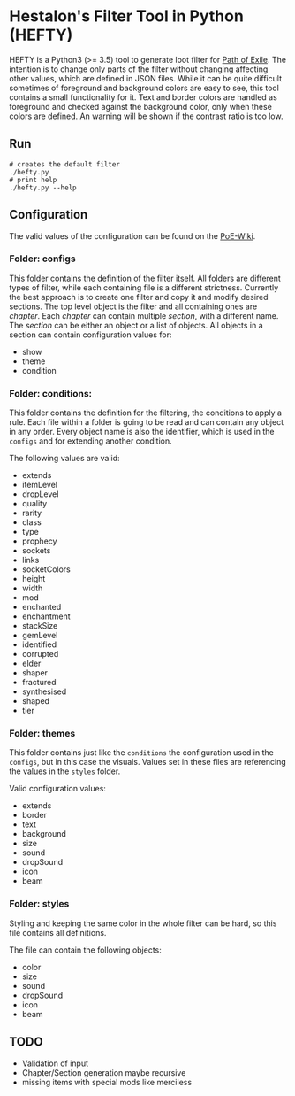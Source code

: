 # Hestalon's Filter Tool in Python (HEFTY)
HEFTY is a Python3 (>= 3.5) tool to generate loot filter for [Path of Exile](https://www.pathofexile.com).
The intention is to change only parts of the filter without changing affecting other values, which are defined in JSON files.
While it can be quite difficult sometimes of foreground and background colors are easy to see, this tool contains a small functionality for it.
Text and border colors are handled as foreground and checked against the background color, only when these colors are defined.
An warning will be shown if the contrast ratio is too low.

## Run

```text
# creates the default filter
./hefty.py
# print help
./hefty.py --help
```

## Configuration
The valid values of the configuration can be found on the [PoE-Wiki](https://pathofexile.gamepedia.com/Item_filter).

### Folder: configs
This folder contains the definition of the filter itself. All folders are different types of filter, while each containing file is a different strictness.
Currently the best approach is to create one filter and copy it and modify desired sections.
The top level object is the filter and all containing ones are *chapter*. Each *chapter* can contain multiple *section*, with a different name.
The *section* can be either an object or a list of objects. All objects in a section can contain configuration values for:
* show
* theme
* condition

### Folder: conditions:
This folder contains the definition for the filtering, the conditions to apply a rule.
Each file within a folder is going to be read and can contain any object in any order.
Every object name is also the identifier, which is used in the `configs` and for extending another condition.

The following values are valid:
* extends
* itemLevel
* dropLevel
* quality
* rarity
* class
* type
* prophecy
* sockets
* links
* socketColors
* height
* width
* mod
* enchanted
* enchantment
* stackSize
* gemLevel
* identified
* corrupted
* elder
* shaper
* fractured
* synthesised
* shaped
* tier

### Folder: themes
This folder contains just like the `conditions` the configuration used in the `configs`, but in this case the visuals.
Values set in these files are referencing the values in the `styles` folder.

Valid configuration values:
* extends
* border
* text
* background
* size
* sound
* dropSound
* icon
* beam

### Folder: styles
Styling and keeping the same color in the whole filter can be hard, so this file contains all definitions.

The file can contain the following objects:
* color
* size
* sound
* dropSound
* icon
* beam


## TODO
* Validation of input
* Chapter/Section generation maybe recursive
* missing items with special mods like merciless
